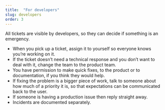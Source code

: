 ```yaml
---
title:  "For developers"
slug: developers
order: 3
---
```


All tickets are visible by developers, so they can decide if something is an emergency.

- When you pick up a ticket, assign it to yourself so everyone knows you’re working on it.
- If the ticket doesn’t need a technical response and you don’t want to deal with it, change the team to the product team.
- You have permission to make quick fixes, to the product or to documentation, if you think they would help.
- If fixing the problem is a bigger piece of work, talk to someone about how much of a priority it is, so that expectations can be communicated back to the user.
- If someone is having a production issue then reply straight away.
- Incidents are documented separately.
